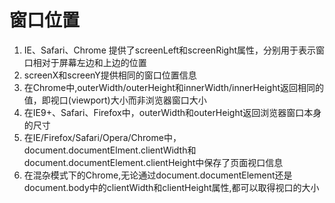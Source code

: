 # 窗口位置
1. IE、Safari、Chrome 提供了screenLeft和screenRight属性，分别用于表示窗口相对于屏幕左边和上边的位置
2. screenX和screenY提供相同的窗口位置信息
3. 在Chrome中,outerWidth/outerHeight和innerWidth/innerHeight返回相同的值，即视口(viewport)大小而非浏览器窗口大小
4. 在IE9+、Safari、Firefox中，outerWidth和outerHeight返回浏览器窗口本身的尺寸
5. 在IE/Firefox/Safari/Opera/Chrome中，document.documentElment.clientWidth和document.documentElement.clientHeight中保存了页面视口信息
6. 在混杂模式下的Chrome,无论通过document.documentElement还是document.body中的clientWidth和clientHeight属性,都可以取得视口的大小